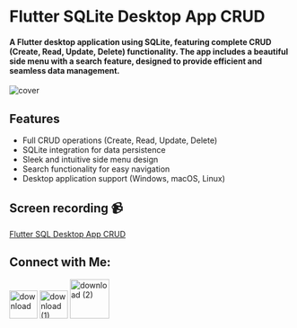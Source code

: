 # Flutter SQLite Desktop App CRUD

#### A Flutter desktop application using SQLite, featuring complete CRUD (Create, Read, Update, Delete) functionality. The app includes a beautiful side menu with a search feature, designed to provide efficient and seamless data management.


<img src="https://github.com/user-attachments/assets/fc2f65a7-5779-4079-b0ce-930608fee218" alt="cover">


## Features
- Full CRUD operations (Create, Read, Update, Delete)
- SQLite integration for data persistence
- Sleek and intuitive side menu design
- Search functionality for easy navigation
- Desktop application support (Windows, macOS, Linux)

## Screen recording 📹

[Flutter SQL Desktop App CRUD](https://github.com/user-attachments/assets/268e5913-d0c8-4143-9e87-eff544f29f15)

## Connect with Me:

[<img src="https://github.com/Aya-Dahlan/Aya-Dahlan/assets/86652572/2de1ba10-0c66-4828-a77b-f48b8d87b389" alt="download" width="50"/>](www.linkedin.com/in/aya-dahlan-784a14231)
[<img src="https://github.com/Aya-Dahlan/Aya-Dahlan/assets/86652572/53549fb3-9459-4ad4-87de-0efb1501b45e" alt="download (1)" width="50"/>](https://mostaql.com/u/Aya_Ali_D) 
[<img src="https://github.com/Aya-Dahlan/Aya-Dahlan/assets/86652572/c46aa419-12e5-4b6f-bd8f-40a0866f20a7" alt="download (2)" width="70"/>](ayaalidahlan@gmail.com)
